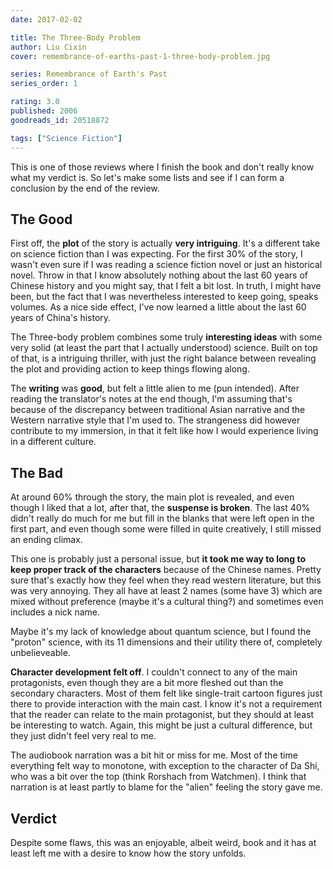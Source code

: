 ```yaml
---
date: 2017-02-02

title: The Three-Body Problem
author: Liu Cixin
cover: remembrance-of-earths-past-1-three-body-problem.jpg

series: Remembrance of Earth's Past
series_order: 1

rating: 3.0
published: 2006
goodreads_id: 20518872

tags: ["Science Fiction"]
---
```


This is one of those reviews where I finish the book and don't really know what my verdict is. So let's make some lists and see if I can form a conclusion by the end of the review.

<!--more-->

## The Good

First off, the **plot** of the story is actually **very intriguing**. It's a different take on science fiction than I was expecting. For the first 30% of the story, I wasn't even sure if I was reading a science fiction novel or just an historical novel. Throw in that I know absolutely nothing about the last 60 years of Chinese history and you might say, that I felt a bit lost. In truth, I might have been, but the fact that I was nevertheless interested to keep going, speaks volumes. As a nice side effect, I've now learned a little about the last 60 years of China's history.

The Three-body problem combines some truly **interesting ideas** with some very solid (at least the part that I actually understood) science. Built on top of that, is a intriguing thriller, with just the right balance between revealing the plot and providing action to keep things flowing along.

The **writing** was **good**, but felt a little alien to me (pun intended). After reading the translator's notes at the end though, I'm assuming that's because of the discrepancy between traditional Asian narrative and the Western narrative style that I'm used to. The strangeness did however contribute to my immersion, in that it felt like how I would experience living in a different culture.

## The Bad

At around 60% through the story, the main plot is revealed, and even though I liked that a lot, after that, the **suspense is broken**. The last 40% didn't really do much for me but fill in the blanks that were left open in the first part, and even though some were filled in quite creatively, I still missed an ending climax.

This one is probably just a personal issue, but **it took me way to long to keep proper track of the characters** because of the Chinese names. Pretty sure that's exactly how they feel when they read western literature, but this was very annoying. They all have at least 2 names (some have 3) which are mixed without preference (maybe it's a cultural thing?) and sometimes even includes a nick name.

Maybe it's my lack of knowledge about quantum science, but I found the "proton" science, with its 11 dimensions and their utility there of, completely unbelieveable.

**Character development felt off**. I couldn't connect to any of the main protagonists, even though they are a bit more fleshed out than the secondary characters. Most of them felt like single-trait cartoon figures just there to provide interaction with the main cast. I know it's not a requirement that the reader can relate to the main protagonist, but they should at least be interesting to watch. Again, this might be just a cultural difference, but they just didn't feel very real to me.

The audiobook narration was a bit hit or miss for me. Most of the time everything felt way to monotone, with exception to the character of Da Shi, who was a bit over the top (think Rorshach from Watchmen). I think that narration is at least partly to blame for the "alien" feeling the story gave me.

## Verdict

Despite some flaws, this was an enjoyable, albeit weird, book and it has at least left me with a desire to know how the story unfolds.
